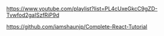 
<https://www.youtube.com/playlist?list=PL4cUxeGkcC9gZD-Tvwfod2gaISzfRiP9d>

<https://github.com/iamshaunjp/Complete-React-Tutorial>
